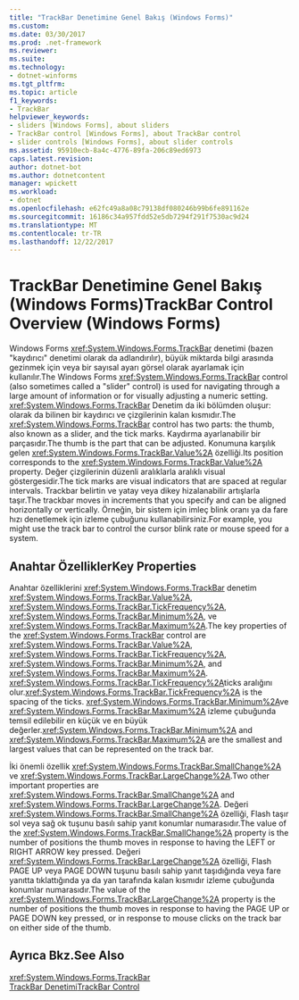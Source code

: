 ```yaml
---
title: "TrackBar Denetimine Genel Bakış (Windows Forms)"
ms.custom: 
ms.date: 03/30/2017
ms.prod: .net-framework
ms.reviewer: 
ms.suite: 
ms.technology:
- dotnet-winforms
ms.tgt_pltfrm: 
ms.topic: article
f1_keywords:
- TrackBar
helpviewer_keywords:
- sliders [Windows Forms], about sliders
- TrackBar control [Windows Forms], about TrackBar control
- slider controls [Windows Forms], about slider controls
ms.assetid: 95910ecb-8a4c-4776-89fa-206c89ed6973
caps.latest.revision: 
author: dotnet-bot
ms.author: dotnetcontent
manager: wpickett
ms.workload:
- dotnet
ms.openlocfilehash: e62fc49a8a08c79138df080246b99b6fe891162e
ms.sourcegitcommit: 16186c34a957fdd52e5db7294f291f7530ac9d24
ms.translationtype: MT
ms.contentlocale: tr-TR
ms.lasthandoff: 12/22/2017
---
```

# <a name="trackbar-control-overview-windows-forms"></a><span data-ttu-id="13bb5-102">TrackBar Denetimine Genel Bakış (Windows Forms)</span><span class="sxs-lookup"><span data-stu-id="13bb5-102">TrackBar Control Overview (Windows Forms)</span></span>
<span data-ttu-id="13bb5-103">Windows Forms <xref:System.Windows.Forms.TrackBar> denetimi (bazen "kaydırıcı" denetimi olarak da adlandırılır), büyük miktarda bilgi arasında gezinmek için veya bir sayısal ayarı görsel olarak ayarlamak için kullanılır.</span><span class="sxs-lookup"><span data-stu-id="13bb5-103">The Windows Forms <xref:System.Windows.Forms.TrackBar> control (also sometimes called a "slider" control) is used for navigating through a large amount of information or for visually adjusting a numeric setting.</span></span> <span data-ttu-id="13bb5-104"><xref:System.Windows.Forms.TrackBar> Denetim da iki bölümden oluşur: olarak da bilinen bir kaydırıcı ve çizgilerinin kalan kısmıdır.</span><span class="sxs-lookup"><span data-stu-id="13bb5-104">The <xref:System.Windows.Forms.TrackBar> control has two parts: the thumb, also known as a slider, and the tick marks.</span></span> <span data-ttu-id="13bb5-105">Kaydırma ayarlanabilir bir parçasıdır.</span><span class="sxs-lookup"><span data-stu-id="13bb5-105">The thumb is the part that can be adjusted.</span></span> <span data-ttu-id="13bb5-106">Konumuna karşılık gelen <xref:System.Windows.Forms.TrackBar.Value%2A> özelliği.</span><span class="sxs-lookup"><span data-stu-id="13bb5-106">Its position corresponds to the <xref:System.Windows.Forms.TrackBar.Value%2A> property.</span></span> <span data-ttu-id="13bb5-107">Değer çizgilerinin düzenli aralıklarla aralıklı visual göstergesidir.</span><span class="sxs-lookup"><span data-stu-id="13bb5-107">The tick marks are visual indicators that are spaced at regular intervals.</span></span> <span data-ttu-id="13bb5-108">Trackbar belirtin ve yatay veya dikey hizalanabilir artışlarla taşır.</span><span class="sxs-lookup"><span data-stu-id="13bb5-108">The trackbar moves in increments that you specify and can be aligned horizontally or vertically.</span></span> <span data-ttu-id="13bb5-109">Örneğin, bir sistem için imleç blink oranı ya da fare hızı denetlemek için izleme çubuğunu kullanabilirsiniz.</span><span class="sxs-lookup"><span data-stu-id="13bb5-109">For example, you might use the track bar to control the cursor blink rate or mouse speed for a system.</span></span>  
  
## <a name="key-properties"></a><span data-ttu-id="13bb5-110">Anahtar Özellikler</span><span class="sxs-lookup"><span data-stu-id="13bb5-110">Key Properties</span></span>  
 <span data-ttu-id="13bb5-111">Anahtar özelliklerini <xref:System.Windows.Forms.TrackBar> denetim <xref:System.Windows.Forms.TrackBar.Value%2A>, <xref:System.Windows.Forms.TrackBar.TickFrequency%2A>, <xref:System.Windows.Forms.TrackBar.Minimum%2A>, ve <xref:System.Windows.Forms.TrackBar.Maximum%2A>.</span><span class="sxs-lookup"><span data-stu-id="13bb5-111">The key properties of the <xref:System.Windows.Forms.TrackBar> control are <xref:System.Windows.Forms.TrackBar.Value%2A>, <xref:System.Windows.Forms.TrackBar.TickFrequency%2A>, <xref:System.Windows.Forms.TrackBar.Minimum%2A>, and <xref:System.Windows.Forms.TrackBar.Maximum%2A>.</span></span> <span data-ttu-id="13bb5-112"><xref:System.Windows.Forms.TrackBar.TickFrequency%2A>ticks aralığını olur.</span><span class="sxs-lookup"><span data-stu-id="13bb5-112"><xref:System.Windows.Forms.TrackBar.TickFrequency%2A> is the spacing of the ticks.</span></span> <span data-ttu-id="13bb5-113"><xref:System.Windows.Forms.TrackBar.Minimum%2A>ve <xref:System.Windows.Forms.TrackBar.Maximum%2A> izleme çubuğunda temsil edilebilir en küçük ve en büyük değerler.</span><span class="sxs-lookup"><span data-stu-id="13bb5-113"><xref:System.Windows.Forms.TrackBar.Minimum%2A> and <xref:System.Windows.Forms.TrackBar.Maximum%2A> are the smallest and largest values that can be represented on the track bar.</span></span>  
  
 <span data-ttu-id="13bb5-114">İki önemli özellik <xref:System.Windows.Forms.TrackBar.SmallChange%2A> ve <xref:System.Windows.Forms.TrackBar.LargeChange%2A>.</span><span class="sxs-lookup"><span data-stu-id="13bb5-114">Two other important properties are <xref:System.Windows.Forms.TrackBar.SmallChange%2A> and <xref:System.Windows.Forms.TrackBar.LargeChange%2A>.</span></span> <span data-ttu-id="13bb5-115">Değeri <xref:System.Windows.Forms.TrackBar.SmallChange%2A> özelliği, Flash taşır sol veya sağ ok tuşunu basılı sahip yanıt konumlar numarasıdır.</span><span class="sxs-lookup"><span data-stu-id="13bb5-115">The value of the <xref:System.Windows.Forms.TrackBar.SmallChange%2A> property is the number of positions the thumb moves in response to having the LEFT or RIGHT ARROW key pressed.</span></span> <span data-ttu-id="13bb5-116">Değeri <xref:System.Windows.Forms.TrackBar.LargeChange%2A> özelliği, Flash PAGE UP veya PAGE DOWN tuşunu basılı sahip yanıt taşıdığında veya fare yanıtta tıklattığında ya da yan tarafında kalan kısmıdır izleme çubuğunda konumlar numarasıdır.</span><span class="sxs-lookup"><span data-stu-id="13bb5-116">The value of the <xref:System.Windows.Forms.TrackBar.LargeChange%2A> property is the number of positions the thumb moves in response to having the PAGE UP or PAGE DOWN key pressed, or in response to mouse clicks on the track bar on either side of the thumb.</span></span>  
  
## <a name="see-also"></a><span data-ttu-id="13bb5-117">Ayrıca Bkz.</span><span class="sxs-lookup"><span data-stu-id="13bb5-117">See Also</span></span>  
 <xref:System.Windows.Forms.TrackBar>  
 [<span data-ttu-id="13bb5-118">TrackBar Denetimi</span><span class="sxs-lookup"><span data-stu-id="13bb5-118">TrackBar Control</span></span>](../../../../docs/framework/winforms/controls/trackbar-control-windows-forms.md)
